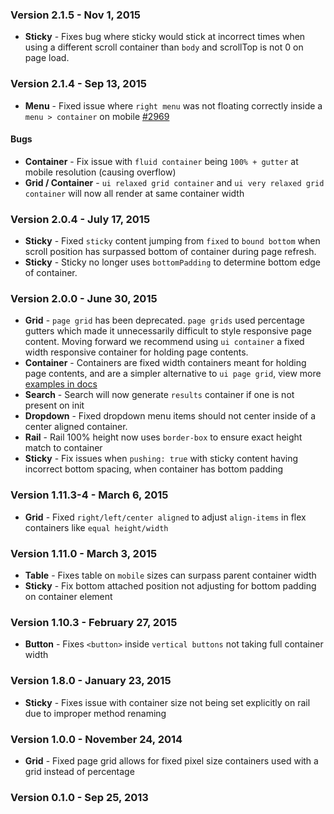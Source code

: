 ### Version 2.1.5 - Nov 1, 2015

- **Sticky** - Fixes bug where sticky would stick at incorrect times when using a different scroll container than `body` and scrollTop is not 0 on page load.

### Version 2.1.4 - Sep 13, 2015

- **Menu** - Fixed issue where `right menu` was not floating correctly inside a `menu > container` on mobile [#2969](https://github.com/Semantic-Org/Semantic-UI/issues/2969)

#### Bugs

- **Container** - Fix issue with `fluid container` being `100% + gutter` at mobile resolution (causing overflow)
- **Grid / Container** - `ui relaxed grid container` and `ui very relaxed grid container` will now all render at same container width

### Version 2.0.4 - July 17, 2015

- **Sticky** - Fixed `sticky` content jumping from `fixed` to `bound bottom` when scroll position has surpassed bottom of container during page refresh.
- **Sticky** - Sticky no longer uses `bottomPadding` to determine bottom edge of container.

### Version 2.0.0 - June 30, 2015

- **Grid** - `page grid` has been deprecated.  `page grids` used percentage gutters which made it unnecessarily difficult to style responsive page content. Moving forward we recommend using `ui container` a fixed width responsive container for holding page contents.
- **Container** - Containers are fixed width containers meant for holding page contents, and are a simpler alternative to `ui page grid`, view more [examples in docs](http://www.semantic-ui.com/elements/container.html#examples)
- **Search** - Search will now generate `results` container if one is not present on init
- **Dropdown** - Fixed dropdown menu items should not center inside of a center aligned container.
- **Rail** - Rail 100% height now uses `border-box` to ensure exact height match to container
- **Sticky** - Fix issues when `pushing: true` with sticky content having incorrect bottom spacing, when container has bottom padding

### Version 1.11.3-4 - March 6, 2015

- **Grid** - Fixed `right/left/center aligned` to adjust `align-items` in flex containers like `equal height/width`

### Version 1.11.0 - March 3, 2015

- **Table** - Fixes table on `mobile` sizes can surpass parent container width
- **Sticky** - Fix bottom attached position not adjusting for bottom padding on container element

### Version 1.10.3 - February 27, 2015

- **Button** - Fixes `<button>` inside `vertical buttons` not taking full container width

### Version 1.8.0 - January 23, 2015

- **Sticky** - Fixes issue with container size not being set explicitly on rail due to improper method renaming

### Version 1.0.0 - November 24, 2014

- **Grid** - Fixed page grid allows for fixed pixel size containers used with a grid instead of percentage

### Version 0.1.0 - Sep 25, 2013